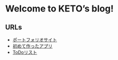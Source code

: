 # Welcome to KETO’s blog!

## URLs
- [ポートフォリオサイト](https://keto21.f5.si/)
- [初めて作ったアプリ](https://keto21f5si.github.io/MyFirstApp)
- [ToDoリスト](https://keto21f5si.github.io/todolist)
